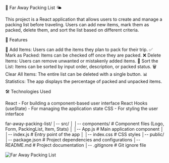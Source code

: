 🌴 Far Away Packing List 🌤

This project is a React application that allows users to create and manage a packing list before traveling. Users can add new items, mark them as packed, delete them, and sort the list based on different criteria.

🚀 Features

📌 Add Items: Users can add the items they plan to pack for their trip.
✅ Mark as Packed: Items can be checked off once they are packed.
❌ Delete Items: Users can remove unwanted or mistakenly added items.
🔄 Sort the List: Items can be sorted by input order, description, or packed status.
🗑 Clear All Items: The entire list can be deleted with a single button.
📊 Statistics: The app displays the percentage of packed and unpacked items.

🛠 Technologies Used

React - For building a component-based user interface
React Hooks (useState) - For managing the application state
CSS - For styling the user interface

far-away-packing-list/
│-- src/
│ │-- components/ # Component files (Logo, Form, PackingList, Item, Stats)
│ │-- App.js # Main application component
│ │-- index.js # Entry point of the app
│ │-- index.css # CSS styles
│-- public/
│-- package.json # Project dependencies and configurations
│-- README.md # Project documentation
│-- .gitignore # Git ignore file

![Far Away Packing List](assets/ss.png)
